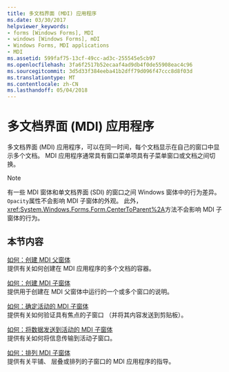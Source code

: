```yaml
---
title: 多文档界面 (MDI) 应用程序
ms.date: 03/30/2017
helpviewer_keywords:
- forms [Windows Forms], MDI
- windows [Windows Forms], mDI
- Windows Forms, MDI applications
- MDI
ms.assetid: 599faf75-13cf-49cc-ad3c-255545e5cb97
ms.openlocfilehash: 3fa6f2517b52ecaaf4ad9db4f0de55908eac4c96
ms.sourcegitcommit: 3d5d33f384eeba41b2dff79d096f47ccc8d8f03d
ms.translationtype: MT
ms.contentlocale: zh-CN
ms.lasthandoff: 05/04/2018
---
```

# <a name="multiple-document-interface-mdi-applications"></a>多文档界面 (MDI) 应用程序
多文档界面 (MDI) 应用程序，可以在同一时间，每个文档显示在自己的窗口中显示多个文档。 MDI 应用程序通常具有窗口菜单项具有子菜单窗口或文档之间切换。  
  
> [!NOTE]
>  有一些 MDI 窗体和单文档界面 (SDI) 的窗口之间 Windows 窗体中的行为差异。 `Opacity`属性不会影响 MDI 子窗体的外观。 此外，<xref:System.Windows.Forms.Form.CenterToParent%2A>方法不会影响 MDI 子窗体的行为。  
  
## <a name="in-this-section"></a>本节内容  
 [如何：创建 MDI 父窗体](../../../../docs/framework/winforms/advanced/how-to-create-mdi-parent-forms.md)  
 提供有关如何创建在 MDI 应用程序的多个文档的容器。  
  
 [如何：创建 MDI 子窗体](../../../../docs/framework/winforms/advanced/how-to-create-mdi-child-forms.md)  
 提供用于创建在 MDI 父窗体中运行的一个或多个窗口的说明。  
  
 [如何：确定活动的 MDI 子窗体](../../../../docs/framework/winforms/advanced/how-to-determine-the-active-mdi-child.md)  
 提供有关如何验证具有焦点的子窗口 （并将其内容发送到剪贴板）。  
  
 [如何：将数据发送到活动的 MDI 子窗体](../../../../docs/framework/winforms/advanced/how-to-send-data-to-the-active-mdi-child.md)  
 提供有关如何将信息传输到活动子窗口。  
  
 [如何：排列 MDI 子窗体](../../../../docs/framework/winforms/advanced/how-to-arrange-mdi-child-forms.md)  
 提供有关平铺、 层叠或排列的子窗口的 MDI 应用程序的指导。

